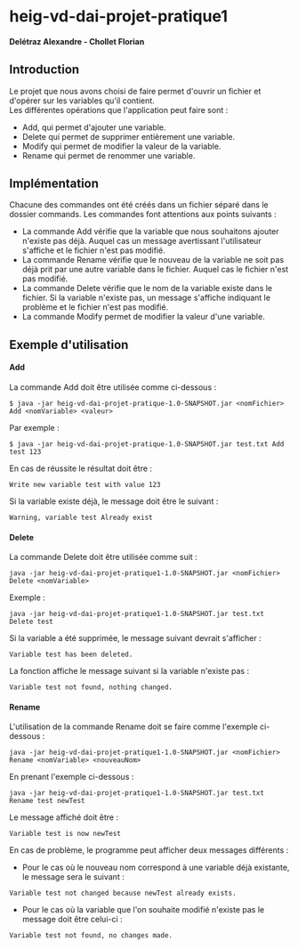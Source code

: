 # heig-vd-dai-projet-pratique1
#### Delétraz Alexandre - Chollet Florian

## Introduction
Le projet que nous avons choisi de faire permet d'ouvrir un fichier et d'opérer sur les variables qu'il contient.  
Les différentes opérations que l'application peut faire sont :
- Add, qui permet d'ajouter une variable.
- Delete qui permet de supprimer entièrement une variable.
- Modify qui permet de modifier la valeur de la variable.
- Rename qui permet de renommer une variable.

## Implémentation
Chacune des commandes ont été créés dans un fichier séparé dans le dossier commands.
Les commandes font attentions aux points suivants :
- La commande Add vérifie que la variable que nous souhaitons ajouter n'existe pas déjà. Auquel cas un message
  avertissant l'utilisateur s'affiche et le fichier n'est pas modifié.
- La commande Rename vérifie que le nouveau de la variable ne soit pas déjà prit par une autre variable dans le fichier.
  Auquel cas le fichier n'est pas modifié.
- La commande Delete vérifie que le nom de la variable existe dans le fichier. Si la variable n'existe pas, un message
  s'affiche indiquant le problème et le fichier n'est pas modifié.
- La commande Modify permet de modifier la valeur d'une variable.  

## Exemple d'utilisation

#### Add
La commande Add doit être utilisée comme ci-dessous :

```text
$ java -jar heig-vd-dai-projet-pratique-1.0-SNAPSHOT.jar <nomFichier> Add <nomVariable> <valeur>
```

Par exemple :
```text
$ java -jar heig-vd-dai-projet-pratique-1.0-SNAPSHOT.jar test.txt Add test 123
```
En cas de réussite le résultat doit être :

```text
Write new variable test with value 123
```

Si la variable existe déjà, le message doit être le suivant :

```text
Warning, variable test Already exist
```

#### Delete
La commande Delete doit être utilisée comme suit :

```text
java -jar heig-vd-dai-projet-pratique1-1.0-SNAPSHOT.jar <nomFichier> Delete <nomVariable>
```

Exemple :
```text
java -jar heig-vd-dai-projet-pratique1-1.0-SNAPSHOT.jar test.txt Delete test
```
Si la variable a été supprimée, le message suivant devrait s'afficher :
```text
Variable test has been deleted.
```

La fonction affiche le message suivant si la variable n'existe pas :
```text
Variable test not found, nothing changed.
```

#### Rename

L'utilisation de la commande Rename doit se faire comme l'exemple ci-dessous :

```text
java -jar heig-vd-dai-projet-pratique1-1.0-SNAPSHOT.jar <nomFichier> Rename <nomVariable> <nouveauNom>
```

En prenant l'exemple ci-dessous : 
```text
java -jar heig-vd-dai-projet-pratique1-1.0-SNAPSHOT.jar test.txt Rename test newTest
```

Le message affiché doit être :

```text
Variable test is now newTest
```

En cas de problème, le programme peut afficher deux messages différents :
- Pour le cas où le nouveau nom correspond à une variable déjà existante, le message sera le suivant :

```text
Variable test not changed because newTest already exists.
```
- Pour le cas où la variable que l'on souhaite modifié n'existe pas le message doit être celui-ci :

```text
Variable test not found, no changes made.
```







